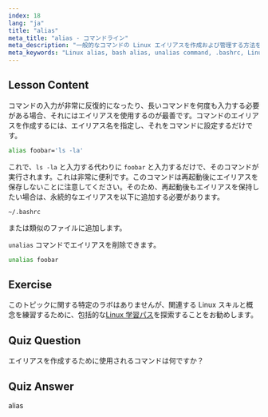 ```yaml
---
index: 18
lang: "ja"
title: "alias"
meta_title: "alias - コマンドライン"
meta_description: "一般的なコマンドの Linux エイリアスを作成および管理する方法を学びます。.bashrc での一時的および永続的なエイリアス設定を発見します。コマンドラインの効率を向上させましょう！"
meta_keywords: "Linux alias, bash alias, unalias command, .bashrc, Linux tutorial, command line, beginner Linux, Linux guide"
---
```


## Lesson Content

コマンドの入力が非常に反復的になったり、長いコマンドを何度も入力する必要がある場合、それにはエイリアスを使用するのが最善です。コマンドのエイリアスを作成するには、エイリアス名を指定し、それをコマンドに設定するだけです。

```bash
alias foobar='ls -la'
```

これで、`ls -la` と入力する代わりに `foobar` と入力するだけで、そのコマンドが実行されます。これは非常に便利です。このコマンドは再起動後にエイリアスを保存しないことに注意してください。そのため、再起動後もエイリアスを保持したい場合は、永続的なエイリアスを以下に追加する必要があります。

```plaintext
~/.bashrc
```

または類似のファイルに追加します。

`unalias` コマンドでエイリアスを削除できます。

```bash
unalias foobar
```

## Exercise

このトピックに関する特定のラボはありませんが、関連する Linux スキルと概念を練習するために、包括的な[Linux 学習パス](https://labex.io/ja/learn/linux)を探索することをお勧めします。

## Quiz Question

エイリアスを作成するために使用されるコマンドは何ですか？

## Quiz Answer

alias
